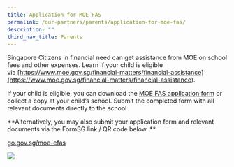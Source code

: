 ```yaml
---
title: Application for MOE FAS
permalink: /our-partners/parents/application-for-moe-fas/
description: ""
third_nav_title: Parents
---
```

Singapore Citizens in financial need can get assistance from MOE on school fees and other expenses. Learn if your child is eligible via [https://www.moe.gov.sg/financial-matters/financial-assistance](https://www.moe.gov.sg/financial-matters/financial-assistance).


If your child is eligible, you can download the [MOE FAS application form](https://woodgrovesec.moe.edu.sg/qql/slot/u609/Useful%20Information/2023%20MOE%20FAS%20Application%20Form%20Sep%202022.pdf) or collect a copy at your child’s school. Submit the completed form with all relevant documents directly to the school.


  

**Alternatively, you may also submit your application form and relevant documents via the FormSG link / QR code below. **
  
[go.gov.sg/moe-efas](https://go.gov.sg/moe-efas)

<img src="![](/images/QR.png)"  
style="width:40%">
